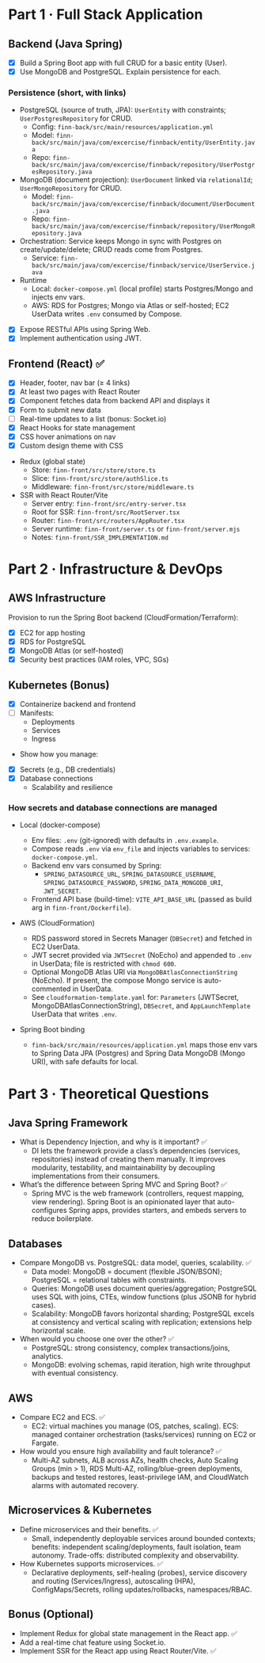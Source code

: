 # Part 1 · Full Stack Application

## Backend (Java Spring)

- [x] Build a Spring Boot app with full CRUD for a basic entity (User).
- [x] Use MongoDB and PostgreSQL. Explain persistence for each.

### Persistence (short, with links)

- PostgreSQL (source of truth, JPA): `UserEntity` with constraints; `UserPostgresRepository` for CRUD.
	- Config: `finn-back/src/main/resources/application.yml`
	- Model: `finn-back/src/main/java/com/excercise/finnback/entity/UserEntity.java`
	- Repo: `finn-back/src/main/java/com/excercise/finnback/repository/UserPostgresRepository.java`
- MongoDB (document projection): `UserDocument` linked via `relationalId`; `UserMongoRepository` for CRUD.
	- Model: `finn-back/src/main/java/com/excercise/finnback/document/UserDocument.java`
	- Repo: `finn-back/src/main/java/com/excercise/finnback/repository/UserMongoRepository.java`
- Orchestration: Service keeps Mongo in sync with Postgres on create/update/delete; CRUD reads come from Postgres.
	- Service: `finn-back/src/main/java/com/excercise/finnback/service/UserService.java`
- Runtime
	- Local: `docker-compose.yml` (local profile) starts Postgres/Mongo and injects env vars.
	- AWS: RDS for Postgres; Mongo via Atlas or self-hosted; EC2 UserData writes `.env` consumed by Compose.

- [x] Expose RESTful APIs using Spring Web.
- [x] Implement authentication using JWT.

## Frontend (React) ✅

- [x] Header, footer, nav bar (≥ 4 links)
- [x] At least two pages with React Router
- [x] Component fetches data from backend API and displays it
- [x] Form to submit new data
- [ ] Real-time updates to a list (bonus: Socket.io)
- [x] React Hooks for state management
- [x] CSS hover animations on nav
- [x] Custom design theme with CSS
- Redux (global state)
	- Store: `finn-front/src/store/store.ts`
	- Slice: `finn-front/src/store/authSlice.ts`
	- Middleware: `finn-front/src/store/middleware.ts`
- SSR with React Router/Vite
	- Server entry: `finn-front/src/entry-server.tsx`
	- Root for SSR: `finn-front/src/RootServer.tsx`
	- Router: `finn-front/src/routers/AppRouter.tsx`
	- Server runtime: `finn-front/server.ts` or `finn-front/server.mjs`
	- Notes: `finn-front/SSR_IMPLEMENTATION.md`

# Part 2 · Infrastructure & DevOps

## AWS Infrastructure

Provision to run the Spring Boot backend (CloudFormation/Terraform):

- [x] EC2 for app hosting
- [x] RDS for PostgreSQL
- [x] MongoDB Atlas (or self-hosted)
- [x] Security best practices (IAM roles, VPC, SGs)

## Kubernetes (Bonus)

- [x] Containerize backend and frontend
- [ ] Manifests:
	- Deployments
	- Services
	- Ingress
- Show how you manage:
- [x] Secrets (e.g., DB credentials)
- [x] Database connections
	- Scalability and resilience

### How secrets and database connections are managed

- Local (docker-compose)
	- Env files: `.env` (git-ignored) with defaults in `.env.example`.
	- Compose reads `.env` via `env_file` and injects variables to services: `docker-compose.yml`.
	- Backend env vars consumed by Spring:
		- `SPRING_DATASOURCE_URL`, `SPRING_DATASOURCE_USERNAME`, `SPRING_DATASOURCE_PASSWORD`, `SPRING_DATA_MONGODB_URI`, `JWT_SECRET`.
	- Frontend API base (build-time): `VITE_API_BASE_URL` (passed as build arg in `finn-front/Dockerfile`).

- AWS (CloudFormation)
	- RDS password stored in Secrets Manager (`DBSecret`) and fetched in EC2 UserData.
	- JWT secret provided via `JWTSecret` (NoEcho) and appended to `.env` in UserData; file is restricted with `chmod 600`.
	- Optional MongoDB Atlas URI via `MongoDBAtlasConnectionString` (NoEcho). If present, the compose Mongo service is auto-commented in UserData.
	- See `cloudformation-template.yaml` for: `Parameters` (JWTSecret, MongoDBAtlasConnectionString), `DBSecret`, and `AppLaunchTemplate` UserData that writes `.env`.

- Spring Boot binding
	- `finn-back/src/main/resources/application.yml` maps those env vars to Spring Data JPA (Postgres) and Spring Data MongoDB (Mongo URI), with safe defaults for local.


# Part 3 · Theoretical Questions

## Java Spring Framework
- What is Dependency Injection, and why is it important? ✅
	- DI lets the framework provide a class’s dependencies (services, repositories) instead of creating them manually. It improves modularity, testability, and maintainability by decoupling implementations from their consumers.
- What’s the difference between Spring MVC and Spring Boot? ✅
	- Spring MVC is the web framework (controllers, request mapping, view rendering). Spring Boot is an opinionated layer that auto-configures Spring apps, provides starters, and embeds servers to reduce boilerplate.

## Databases
- Compare MongoDB vs. PostgreSQL: data model, queries, scalability. ✅
	- Data model: MongoDB = document (flexible JSON/BSON); PostgreSQL = relational tables with constraints.
	- Queries: MongoDB uses document queries/aggregation; PostgreSQL uses SQL with joins, CTEs, window functions (plus JSONB for hybrid cases).
	- Scalability: MongoDB favors horizontal sharding; PostgreSQL excels at consistency and vertical scaling with replication; extensions help horizontal scale.
- When would you choose one over the other? ✅
	- PostgreSQL: strong consistency, complex transactions/joins, analytics.
	- MongoDB: evolving schemas, rapid iteration, high write throughput with eventual consistency.

## AWS
- Compare EC2 and ECS. ✅
	- EC2: virtual machines you manage (OS, patches, scaling). ECS: managed container orchestration (tasks/services) running on EC2 or Fargate.
- How would you ensure high availability and fault tolerance? ✅
	- Multi-AZ subnets, ALB across AZs, health checks, Auto Scaling Groups (min > 1), RDS Multi-AZ, rolling/blue-green deployments, backups and tested restores, least-privilege IAM, and CloudWatch alarms with automated recovery.

## Microservices & Kubernetes
- Define microservices and their benefits. ✅
	- Small, independently deployable services around bounded contexts; benefits: independent scaling/deployments, fault isolation, team autonomy. Trade-offs: distributed complexity and observability.
- How Kubernetes supports microservices. ✅
	- Declarative deployments, self-healing (probes), service discovery and routing (Services/Ingress), autoscaling (HPA), ConfigMaps/Secrets, rolling updates/rollbacks, namespaces/RBAC.

## Bonus (Optional)
- Implement Redux for global state management in the React app. ✅
- Add a real-time chat feature using Socket.io. 
- Implement SSR for the React app using React Router/Vite. ✅

